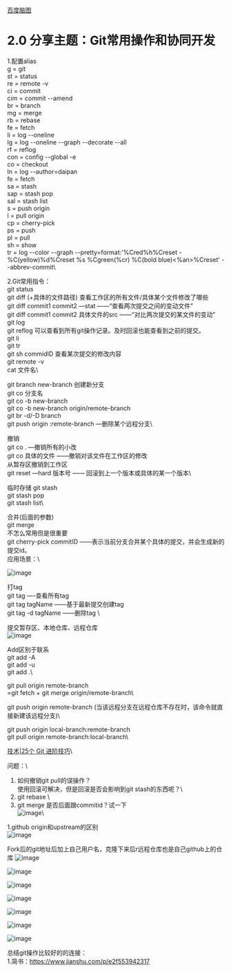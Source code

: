 [百度脑图](http://naotu.baidu.com/file/f5d606940e8add32a7b3804ea4c56ea9?token=2a41bd7c95854a12)

# 2.0 分享主题：Git常用操作和协同开发
1.配置alias\
    g = git\
    st = status\
    re = remote -v\
    ci = commit\
    cim = commit --amend\
    br = branch\
    mg = merge\
    rb = rebase\
    fe = fetch\
    li = log --oneline\
    lg = log --oneline --graph --decorate --all\
    rf = reflog\
    con = config --global -e\
    co = checkout\
    ln = log --author=daipan\
    fe = fetch\
    sa = stash\
    sap = stash pop\
    sal = stash list\
    s = push origin\
    l = pull origin\
    cp = cherry-pick\
    ps = push\
    pl = pull\
    sh = show\
    tr = log --color --graph --pretty=format:'%Cred%h%Creset -%C(yellow)%d%Creset %s %Cgreen(%cr) %C(bold blue)<%an>%Creset' --abbrev-commit\

2.Git常用指令：\
git status \
git diff (+具体的文件路径) 查看工作区的所有文件/具体某个文件修改了哪些\
git diff commit1 commit2 —stat      ——“查看两次提交之间的变动文件”\
git diff commit1 commit2 具体文件的src   ——“对比两次提交的某文件的变动”\
git log\
git reflog 可以查看到所有git操作记录。及时回滚也能查看到之前的提交。\
git li\
git tr\
git sh commidID 查看某次提交的修改内容\
git remote -v \
cat 文件名\

git branch new-branch  创建新分支\
git co 分支名\
git co -b  new-branch\
git co -b new-branch origin/remote-branch\
git br -d/-D branch\
git push origin  :remote-branch   —删除某个远程分支\

撤销\
git co .     —撤销所有的小改\
git co 具体的文件   ——撤销对该文件在工作区的修改\
从暂存区撤销到工作区\
git reset —hard 版本号 —— 回滚到上一个版本或具体的某一个版本\



临时存储
git stash \
git stash pop\
git stash list\


合并(后面的参数)\
git merge\
不怎么常用但是很重要\
git cherry-pick  commitID    ——表示当前分支合并某个具体的提交，并会生成新的提交id。\
应用场景：\

![image](https://github.com/daipanpan/Front-End-Sharing/blob/sharing/%E3%80%902018-07-20%E3%80%91Git%E5%B8%B8%E7%94%A8%E6%93%8D%E4%BD%9C%E5%92%8C%E5%8D%8F%E5%90%8C%E5%BC%80%E5%8F%91/daipan/image/cherry-pick.png)

打tag\
git tag   —-查看所有tag\
git tag tagName   ——基于最新提交创建tag\
git tag -d tagName    ——删除tag \

提交暂存区、本地仓库、远程仓库\
![image](https://github.com/daipanpan/Front-End-Sharing/blob/sharing/%E3%80%902018-07-20%E3%80%91Git%E5%B8%B8%E7%94%A8%E6%93%8D%E4%BD%9C%E5%92%8C%E5%8D%8F%E5%90%8C%E5%BC%80%E5%8F%91/daipan/image/git-repository.png)

Add区别于联系\
git add -A  \
git add -u \
git add .\

git pull origin remote-branch\
=git fetch + git merge origin/remote-branch\

git push origin remote-branch  (当该远程分支在远程仓库不存在时，该命令就直接新建该远程分支)\

git push origin local-branch:remote-branch\
git pull origin remote-branch:local-branch\

[技术|25个 Git 进阶技巧](https://linux.cn/article-5418-shareweibo.html)\


问题：\
1. 如何撤销git pull的误操作？\
使用回滚可解决，但是回滚是否会影响到git stash的东西呢？\
2. git rebase \
3. git merge 是否后面跟commitid？试一下\
![image](https://github.com/daipanpan/Front-End-Sharing/blob/sharing/%E3%80%902018-07-20%E3%80%91Git%E5%B8%B8%E7%94%A8%E6%93%8D%E4%BD%9C%E5%92%8C%E5%8D%8F%E5%90%8C%E5%BC%80%E5%8F%91/daipan/image/git-experience.png)\

1.github origin和upstream的区别\
![image](https://github.com/daipanpan/Front-End-Sharing/blob/sharing/%E3%80%902018-07-20%E3%80%91Git%E5%B8%B8%E7%94%A8%E6%93%8D%E4%BD%9C%E5%92%8C%E5%8D%8F%E5%90%8C%E5%BC%80%E5%8F%91/daipan/image/upstream.png)

Fork后的git地址后加上自己用户名，克隆下来后r远程仓库也是自己github上的仓库
![image](https://github.com/daipanpan/Front-End-Sharing/blob/sharing/%E3%80%902018-07-20%E3%80%91Git%E5%B8%B8%E7%94%A8%E6%93%8D%E4%BD%9C%E5%92%8C%E5%8D%8F%E5%90%8C%E5%BC%80%E5%8F%91/daipan/image/test-upstream-1.png)

![image](https://github.com/daipanpan/Front-End-Sharing/blob/sharing/%E3%80%902018-07-20%E3%80%91Git%E5%B8%B8%E7%94%A8%E6%93%8D%E4%BD%9C%E5%92%8C%E5%8D%8F%E5%90%8C%E5%BC%80%E5%8F%91/daipan/image/test-upstream-2.png)


![image](https://github.com/daipanpan/Front-End-Sharing/blob/sharing/%E3%80%902018-07-20%E3%80%91Git%E5%B8%B8%E7%94%A8%E6%93%8D%E4%BD%9C%E5%92%8C%E5%8D%8F%E5%90%8C%E5%BC%80%E5%8F%91/daipan/image/test-upstream-2.png)

![image](https://github.com/daipanpan/Front-End-Sharing/blob/sharing/%E3%80%902018-07-20%E3%80%91Git%E5%B8%B8%E7%94%A8%E6%93%8D%E4%BD%9C%E5%92%8C%E5%8D%8F%E5%90%8C%E5%BC%80%E5%8F%91/daipan/image/test-upstream-3.png)

![image](https://github.com/daipanpan/Front-End-Sharing/blob/sharing/%E3%80%902018-07-20%E3%80%91Git%E5%B8%B8%E7%94%A8%E6%93%8D%E4%BD%9C%E5%92%8C%E5%8D%8F%E5%90%8C%E5%BC%80%E5%8F%91/daipan/image/test-upstream-4.png)

![image](https://github.com/daipanpan/Front-End-Sharing/blob/sharing/%E3%80%902018-07-20%E3%80%91Git%E5%B8%B8%E7%94%A8%E6%93%8D%E4%BD%9C%E5%92%8C%E5%8D%8F%E5%90%8C%E5%BC%80%E5%8F%91/daipan/image/test-upstream-5.png)

![image](https://github.com/daipanpan/Front-End-Sharing/blob/sharing/%E3%80%902018-07-20%E3%80%91Git%E5%B8%B8%E7%94%A8%E6%93%8D%E4%BD%9C%E5%92%8C%E5%8D%8F%E5%90%8C%E5%BC%80%E5%8F%91/daipan/image/test-upstream-6.png)

总结git操作比较好的的连接：\
1.简书：https://www.jianshu.com/p/e2f553942317
